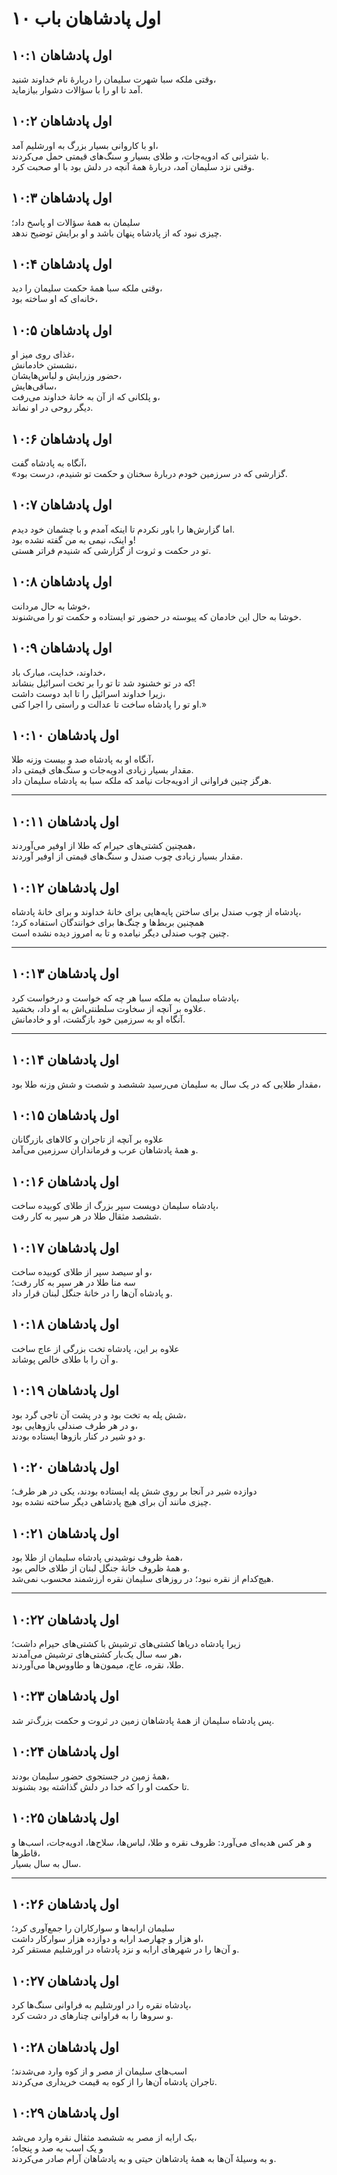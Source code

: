 # اول پادشاهان باب ۱۰

## اول پادشاهان ۱۰:۱

وقتی ملکه سبا شهرت سلیمان را دربارهٔ نام خداوند شنید،  
آمد تا او را با سؤالات دشوار بیازماید.

## اول پادشاهان ۱۰:۲

او با کاروانی بسیار بزرگ به اورشلیم آمد،  
با شترانی که ادویه‌جات، و طلای بسیار و سنگ‌های قیمتی حمل می‌کردند.  
وقتی نزد سلیمان آمد، دربارهٔ همهٔ آنچه در دلش بود با او صحبت کرد.

## اول پادشاهان ۱۰:۳

سلیمان به همهٔ سؤالات او پاسخ داد؛  
چیزی نبود که از پادشاه پنهان باشد و او برایش توضیح ندهد.

## اول پادشاهان ۱۰:۴

وقتی ملکه سبا همهٔ حکمت سلیمان را دید،  
خانه‌ای که او ساخته بود،

## اول پادشاهان ۱۰:۵

غذای روی میز او،  
نشستن خادمانش،  
حضور وزرایش و لباس‌هایشان،  
ساقی‌هایش،  
و پلکانی که از آن به خانهٔ خداوند می‌رفت،  
دیگر روحی در او نماند.

## اول پادشاهان ۱۰:۶

آنگاه به پادشاه گفت،  
«گزارشی که در سرزمین خودم دربارهٔ سخنان و حکمت تو شنیدم، درست بود.

## اول پادشاهان ۱۰:۷

اما گزارش‌ها را باور نکردم تا اینکه آمدم و با چشمان خود دیدم.  
و اینک، نیمی به من گفته نشده بود!  
تو در حکمت و ثروت از گزارشی که شنیدم فراتر هستی.

## اول پادشاهان ۱۰:۸

خوشا به حال مردانت،  
خوشا به حال این خادمان که پیوسته در حضور تو ایستاده و حکمت تو را می‌شنوند.

## اول پادشاهان ۱۰:۹

خداوند، خدایت، مبارک باد،  
که در تو خشنود شد تا تو را بر تخت اسرائیل بنشاند!  
زیرا خداوند اسرائیل را تا ابد دوست داشت،  
او تو را پادشاه ساخت تا عدالت و راستی را اجرا کنی.»

## اول پادشاهان ۱۰:۱۰

آنگاه او به پادشاه صد و بیست وزنه طلا،  
مقدار بسیار زیادی ادویه‌جات و سنگ‌های قیمتی داد.  
هرگز چنین فراوانی از ادویه‌جات نیامد که ملکه سبا به پادشاه سلیمان داد.

---

## اول پادشاهان ۱۰:۱۱

همچنین کشتی‌های حیرام که طلا از اوفیر می‌آوردند،  
مقدار بسیار زیادی چوب صندل و سنگ‌های قیمتی از اوفیر آوردند.

## اول پادشاهان ۱۰:۱۲

پادشاه از چوب صندل برای ساختن پایه‌هایی برای خانهٔ خداوند و برای خانهٔ پادشاه،  
همچنین بربط‌ها و چنگ‌ها برای خوانندگان استفاده کرد؛  
چنین چوب صندلی دیگر نیامده و تا به امروز دیده نشده است.

---

## اول پادشاهان ۱۰:۱۳

پادشاه سلیمان به ملکه سبا هر چه که خواست و درخواست کرد،  
علاوه بر آنچه از سخاوت سلطنتی‌اش به او داد، بخشید.  
آنگاه او به سرزمین خود بازگشت، او و خادمانش.

---

## اول پادشاهان ۱۰:۱۴

مقدار طلایی که در یک سال به سلیمان می‌رسید ششصد و شصت و شش وزنه طلا بود،

## اول پادشاهان ۱۰:۱۵

علاوه بر آنچه از تاجران و کالاهای بازرگانان  
و همهٔ پادشاهان عرب و فرمانداران سرزمین می‌آمد.

## اول پادشاهان ۱۰:۱۶

پادشاه سلیمان دویست سپر بزرگ از طلای کوبیده ساخت،  
ششصد مثقال طلا در هر سپر به کار رفت.

## اول پادشاهان ۱۰:۱۷

و او سیصد سپر از طلای کوبیده ساخت،  
سه منا طلا در هر سپر به کار رفت؛  
و پادشاه آن‌ها را در خانهٔ جنگل لبنان قرار داد.

## اول پادشاهان ۱۰:۱۸

علاوه بر این، پادشاه تخت بزرگی از عاج ساخت  
و آن را با طلای خالص پوشاند.

## اول پادشاهان ۱۰:۱۹

شش پله به تخت بود و در پشت آن تاجی گرد بود،  
و در هر طرف صندلی بازوهایی بود،  
و دو شیر در کنار بازوها ایستاده بودند.

## اول پادشاهان ۱۰:۲۰

دوازده شیر در آنجا بر روی شش پله ایستاده بودند، یکی در هر طرف؛  
چیزی مانند آن برای هیچ پادشاهی دیگر ساخته نشده بود.

## اول پادشاهان ۱۰:۲۱

همهٔ ظروف نوشیدنی پادشاه سلیمان از طلا بود،  
و همهٔ ظروف خانهٔ جنگل لبنان از طلای خالص بود.  
هیچ‌کدام از نقره نبود؛ در روزهای سلیمان نقره ارزشمند محسوب نمی‌شد.

---

## اول پادشاهان ۱۰:۲۲

زیرا پادشاه دریاها کشتی‌های ترشیش با کشتی‌های حیرام داشت؛  
هر سه سال یک‌بار کشتی‌های ترشیش می‌آمدند،  
طلا، نقره، عاج، میمون‌ها و طاووس‌ها می‌آوردند.

## اول پادشاهان ۱۰:۲۳

پس پادشاه سلیمان از همهٔ پادشاهان زمین در ثروت و حکمت بزرگ‌تر شد.

## اول پادشاهان ۱۰:۲۴

همهٔ زمین در جستجوی حضور سلیمان بودند،  
تا حکمت او را که خدا در دلش گذاشته بود بشنوند.

## اول پادشاهان ۱۰:۲۵

و هر کس هدیه‌ای می‌آورد: ظروف نقره و طلا، لباس‌ها، سلاح‌ها، ادویه‌جات، اسب‌ها و قاطرها،  
سال به سال بسیار.

---

## اول پادشاهان ۱۰:۲۶

سلیمان ارابه‌ها و سوارکاران را جمع‌آوری کرد؛  
او هزار و چهارصد ارابه و دوازده هزار سوارکار داشت،  
و آن‌ها را در شهرهای ارابه و نزد پادشاه در اورشلیم مستقر کرد.

## اول پادشاهان ۱۰:۲۷

پادشاه نقره را در اورشلیم به فراوانی سنگ‌ها کرد،  
و سروها را به فراوانی چنارهای در دشت کرد.

## اول پادشاهان ۱۰:۲۸

اسب‌های سلیمان از مصر و از کوه وارد می‌شدند؛  
تاجران پادشاه آن‌ها را از کوه به قیمت خریداری می‌کردند.

## اول پادشاهان ۱۰:۲۹

یک ارابه از مصر به ششصد مثقال نقره وارد می‌شد،  
و یک اسب به صد و پنجاه؛  
و به وسیلهٔ آن‌ها به همهٔ پادشاهان حیتی و به پادشاهان آرام صادر می‌کردند.
